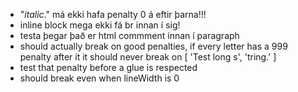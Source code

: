 - "<i>italic</i>." má ekki hafa penalty 0 á eftir þarna!!!
- inline block mega ekki fá br innan í sig!
- testa þegar það er html commment innan í paragraph
- should actually break on good penalties, if every letter has a 999 penalty after it it should never break on [ 'Test long s', 'tring.' ]
- test that penalty before a glue is respected
- should break even when lineWidth is 0
